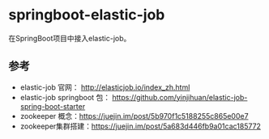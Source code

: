 # springboot-elastic-job
在SpringBoot项目中接入elastic-job。
## 参考
- elastic-job 官网： http://elasticjob.io/index_zh.html
- elastic-job springboot 包： https://github.com/yinjihuan/elastic-job-spring-boot-starter
- zookeeper 概念：https://juejin.im/post/5b970f1c5188255c865e00e7
- zookeeper集群搭建：https://juejin.im/post/5a683d446fb9a01cac185772


